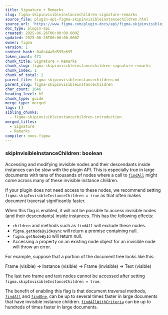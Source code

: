 ```yaml
---
title: Signature + Remarks
slug: figma-skipinvisibleinstancechildren-signature-remarks
source_file: plugin-api-figma-skipinvisibleinstancechildren.html
source_url: 'https://www.figma.com/plugin-docs/api/figma-skipinvisibleinstancechildren/'
doc_type: plugin-api
created: 2025-06-26T00:00:00.000Z
updated: 2025-06-26T00:00:00.000Z
owner: figma
version: 1
content_hash: 0a8c44a5d595e695
token_count: 471
chunk_title: Signature + Remarks
chunk_slug: figma-skipinvisibleinstancechildren-signature-remarks
chunk_index: 1
chunk_of_total: 2
parent_file: figma-skipinvisibleinstancechildren.md
parent_slug: figma-skipinvisibleinstancechildren
char_count: 1646
heading_level: h2
chunk_type: guide
merge_type: merged
tags: []
sibling_chunks:
  - figma-skipinvisibleinstancechildren-introduction
merged_titles:
  - Signature
  - Remarks
compiler: noos-figma
---
```


### skipInvisibleInstanceChildren: boolean

Accessing and modifying invisible nodes and their descendants inside instances can be slow with the plugin API.
This is especially true in large documents with tens of thousands of nodes where a call to [`findAll`](/plugin-docs/api/properties/nodes-findall/) might come across many of these invisible instance children.

If your plugin does not need access to these nodes, we recommend setting `figma.skipInvisibleInstanceChildren = true` as that often makes document traversal significantly faster.

When this flag is enabled, it will not be possible to access invisible nodes (and their descendants) inside instances. This has the following effects:

- `children` and methods such as `findAll` will exclude these nodes.
- `figma.getNodeByIdAsync` will return a promise containing null.
- `figma.getNodeById` will return null.
- Accessing a property on an existing node object for an invisible node will throw an error.

For example, suppose that a portion of the document tree looks like this:

Frame (visible) → Instance (visible) → Frame (invisible) → Text (visible)

The last two frame and text nodes cannot be accessed after setting `figma.skipInvisibleInstanceChildren = true`.

The benefit of enabling this flag is that document traversal methods, [`findAll`](/plugin-docs/api/properties/nodes-findall/) and [`findOne`](/plugin-docs/api/properties/nodes-findone/), can be up to several times faster in large documents that have invisible instance children.
[`findAllWithCriteria`](/plugin-docs/api/properties/nodes-findallwithcriteria/) can be up to hundreds of times faster in large documents.
